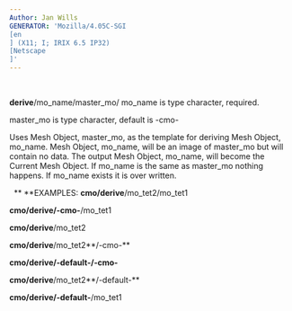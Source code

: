 ```yaml
---
Author: Jan Wills
GENERATOR: 'Mozilla/4.05C-SGI 
[en
] (X11; I; IRIX 6.5 IP32) 
[Netscape
]'
---
```


 

**derive**/mo\_name/master\_mo/
mo\_name is type character, required.

master\_mo is type character, default is -cmo-

Uses Mesh Object, master\_mo, as the template for deriving Mesh Object,
mo\_name. Mesh Object, mo\_name, will be an image of master\_mo but will
contain no data. The output Mesh Object, mo\_name, will become the
Current Mesh Object. If mo\_name is the same as master\_mo nothing
happens. If mo\_name exists it is over written.

 
** **EXAMPLES:
**cmo/derive**/mo\_tet2/mo\_tet1

**cmo/derive/-cmo-**/mo\_tet1

**cmo/derive**/mo\_tet2

**cmo/derive**/mo\_tet2**/-cmo-**

**cmo/derive/-default-/-cmo-**

**cmo/derive**/mo\_tet2**/-default-**

**cmo/derive/-default-**/mo\_tet1
